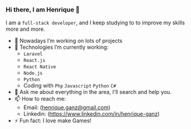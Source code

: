 ### Hi there, I am Henrique 👋

I am a `full-stack developer`, and I keep studying to to improve my skills more and more.

- 🔭 Nowadays I’m working on lots of projects 
- 🌱 Technologies I’m currently working:
     - `Laravel`
     - `React.js`
     - `React Native`
     - `Node.js`
     - `Python`
     - Coding with `Php` `Javascript` `Python` `C#`
- 💬 Ask me about everything in the area, I'll search and help you.
- 📫 How to reach me:
     - Email: (henrique.ganz@gmail.com)
     - Linkedin: (https://www.linkedin.com/in/henrique-ganz)
- ⚡ Fun fact: I love make Games!

